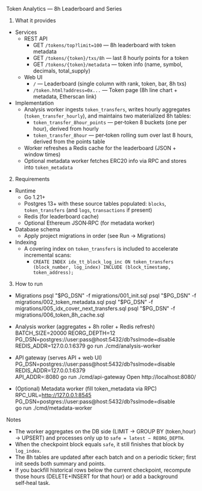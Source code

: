 Token Analytics — 8h Leaderboard and Series

1) What it provides
- Services
  - REST API
    - GET `/tokens/top?limit=100` — 8h leaderboard with token metadata
    - GET `/tokens/{token}/txs/8h` — last 8 hourly points for a token
    - GET `/tokens/{token}/metadata` — token info (name, symbol, decimals, total_supply)
  - Web UI
    - `/` — Leaderboard (single column with rank, token, bar, 8h txs)
    - `/token.html?address=0x...` — Token page (8h line chart + metadata, Etherscan link)
- Implementation
  - Analysis worker ingests `token_transfers`, writes hourly aggregates (`token_transfer_hourly`), and maintains two materialized 8h tables:
    - `token_transfer_8hour_points` — per‑token 8 buckets (one per hour), derived from hourly
    - `token_transfer_8hour` — per‑token rolling sum over last 8 hours, derived from the points table
  - Worker refreshes a Redis cache for the leaderboard (JSON + window times)
  - Optional metadata worker fetches ERC20 info via RPC and stores into `token_metadata`

2) Requirements
- Runtime
  - Go 1.21+
  - Postgres 13+ with these source tables populated: `blocks`, `token_transfers` (and `logs`, `transactions` if present)
  - Redis (for leaderboard cache)
  - Optional Ethereum JSON‑RPC (for metadata worker)
- Database schema
  - Apply project migrations in order (see Run → Migrations)
- Indexing
  - A covering index on `token_transfers` is included to accelerate incremental scans:
    - `CREATE INDEX idx_tt_block_log_inc ON token_transfers (block_number, log_index) INCLUDE (block_timestamp, token_address);`

3) How to run
- Migrations
  psql "$PG_DSN" -f migrations/001_init.sql
  psql "$PG_DSN" -f migrations/002_token_metadata.sql
  psql "$PG_DSN" -f migrations/005_idx_cover_next_transfers.sql
  psql "$PG_DSN" -f migrations/006_token_8h_cache.sql

- Analysis worker (aggregates + 8h roller + Redis refresh)
  BATCH_SIZE=20000 REORG_DEPTH=12 PG_DSN=postgres://user:pass@host:5432/db?sslmode=disable \
  REDIS_ADDR=127.0.0.1:6379 go run ./cmd/analysis-worker

- API gateway (serves API + web UI)
  PG_DSN=postgres://user:pass@host:5432/db?sslmode=disable REDIS_ADDR=127.0.0.1:6379 \
  API_ADDR=:8080 go run ./cmd/api-gateway
  Open http://localhost:8080/

- (Optional) Metadata worker (fill token_metadata via RPC)
  RPC_URL=http://127.0.0.1:8545 PG_DSN=postgres://user:pass@host:5432/db?sslmode=disable \
  go run ./cmd/metadata-worker

Notes
- The worker aggregates on the DB side (LIMIT → GROUP BY (token,hour) → UPSERT) and processes only up to `safe = latest − REORG_DEPTH`.
- When the checkpoint block equals `safe`, it still finishes that block by `log_index`.
- The 8h tables are updated after each batch and on a periodic ticker; first init seeds both summary and points.
- If you backfill historical rows below the current checkpoint, recompute those hours (DELETE+INSERT for that hour) or add a background self‑heal task.
